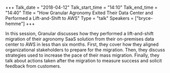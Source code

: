 +++
Talk_date = "2018-04-12"
Talk_start_time = "14:10"
Talk_end_time = "14:40"
Title = "How Granular Agronomy Exited Their Data Center and Performed a Lift-and-Shift to AWS"
Type = "talk"
Speakers = ["bryce-hemme"]
+++

In this session, Granular discusses how they performed a lift-and-shift migration of their agronomy SaaS solution from their on-premises data center to AWS in less than six months. First, they cover how they aligned organizational stakeholders to prepare for the migration. Then, they discuss strategies used to increase the pace of their mass migration. Finally, they talk about actions taken after the migration to measure success and solicit feedback from customers.
